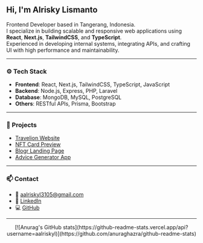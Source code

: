 ## Hi, I'm Alrisky Lismanto

Frontend Developer based in Tangerang, Indonesia.  
I specialize in building scalable and responsive web applications using **React**, **Next.js**, **TailwindCSS**, and **TypeScript**.  
Experienced in developing internal systems, integrating APIs, and crafting UI with high performance and maintainability.

---

### ⚙️ Tech Stack
- **Frontend**: React, Next.js, TailwindCSS, TypeScript, JavaScript
- **Backend**: Node.js, Express, PHP, Laravel
- **Database**: MongoDB, MySQL, PostgreSQL
- **Others**: RESTful APIs, Prisma, Bootstrap

---

### 🚀 Projects
- [Travelion Website](https://travelion-website.vercel.app)
- [NFT Card Preview](https://aalriskyl-nft-preview-card-github-io.vercel.app)
- [Blogr Landing Page](https://blogr-website-pi.vercel.app)
- [Advice Generator App](https://advice-generator-app-eta-three.vercel.app)

---

### 📫 Contact
- 📧 [aalriskyl3105@gmail.com](mailto:aalriskyl3105@gmail.com)  
- 💼 [LinkedIn](https://www.linkedin.com/in/alrisky-lismanto)  
- 💻 [GitHub](https://github.com/aalriskyl)

---

<p align="center">
[![Anurag's GitHub stats](https://github-readme-stats.vercel.app/api?username=aalriskyl)](https://github.com/anuraghazra/github-readme-stats)
</p>

